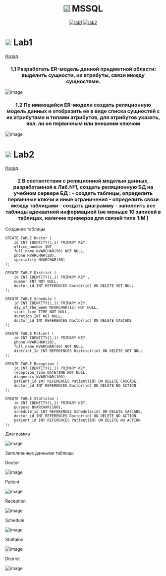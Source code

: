 <h1 name="content" align="center"><a href=""><img src="https://github.com/user-attachments/assets/e080adec-6af7-4bd2-b232-d43cb37024ac" width="20" height="20"/></a> MSSQL</h1>

<p align="center">
  <a href="#-lab1"><img alt="lab1" src="https://img.shields.io/badge/Lab1-blue"></a> 
  <a href="#-lab2"><img alt="lab2" src="https://img.shields.io/badge/Lab2-red"></a>
</p>

# <img src="https://github.com/user-attachments/assets/e080adec-6af7-4bd2-b232-d43cb37024ac" width="20" height="20"/> Lab1

[Назад](#content)
<h3 align="center">
  <a href="#client"></a>
  1.1 Разработать ER-модель данной предметной области: выделить сущности, их атрибуты, связи между сущностями. 
</h3>

![image](/Lab1BD/lab1er.png)

<h3 align="center">
  <a href="#client"></a>
  1.2 По имеющейся ER-модели создать реляционную модель данных и отобразить ее в виде списка сущностей с их атрибутами и типами атрибутов,  для атрибутов указать, явл. ли он первичным или внешним ключом 
</h3>

![image](/Lab1BD/lab1rel.png)

# <img src="https://github.com/user-attachments/assets/e080adec-6af7-4bd2-b232-d43cb37024ac" width="20" height="20"/> Lab2
[Назад](#content) 
<h3 align="center"> 
  <a href="#client"></a>
  2 В соответствии с реляционной моделью данных, разработанной в Лаб.№1, создать реляционную БД на учебном сервере БД :
- создать таблицы, определить первичные ключи и иные ограничения
- определить связи между таблицами
- создать диаграмму
- заполнить все таблицы адекватной информацией (не меньше 10 записей в таблицах, наличие примеров для связей типа 1:M )
</h3>

Создание таблицы

```tsql
CREATE TABLE Doctor (
    id INT IDENTITY(1,1) PRIMARY KEY,
    office_number INT,
    full_name NVARCHAR(50) NOT NULL,
    phone NVARCHAR(20),
    speciality NVARCHAR(30)
);

CREATE TABLE District (
    id INT IDENTITY(1,1) PRIMARY KEY ,
    number INT NOT NULL,
    doctor_id INT REFERENCES Doctor(id) ON DELETE SET NULL
);

CREATE TABLE Schedule (
    id INT IDENTITY(1,1) PRIMARY KEY,
    day_of_the_week NVARCHAR(15) NOT NULL,
    start_time TIME NOT NULL,
    duration INT NOT NULL,
    doctor_id INT REFERENCES Doctor(id) ON DELETE CASCADE
);

CREATE TABLE Patient (
    id INT IDENTITY(1,1) PRIMARY KEY,
    phone NVARCHAR(20),
    full_name NVARCHAR(50) NOT NULL,
    district_Id INT REFERENCES District(id) ON DELETE SET NULL
);

CREATE TABLE Reception (
    id INT IDENTITY(1,1) PRIMARY KEY,
    reception_time DATETIME NOT NULL,
    diagnosis NVARCHAR(100),
    patient_id INT REFERENCES Patient(id) ON DELETE CASCADE,
    doctor_id INT REFERENCES Doctor(id) ON DELETE NO ACTION
);

CREATE TABLE Stattalon (
    id INT IDENTITY(1,1) PRIMARY KEY,
    purpose NVARCHAR(100),
    schedule_id INT REFERENCES Schedule(id) ON DELETE CASCADE,
    doctor_id INT REFERENCES Doctor(id) ON DELETE NO ACTION,
    patient_id INT REFERENCES Patient(id) ON DELETE NO ACTION
);
```

Диаграмма

![image](/lab2BD/lab2diagram.png)

Заполненные данными таблицы:

Doctor

![image](/lab2BD/lab2doctor.png)

Patient

![image](/lab2BD/lab2patient.png)

Reception

![image](/lab2BD/lab2reception.png)

Schedule

![image](/lab2BD/lab2schedule.png)

Stattalon

![image](/lab2BD/lab2stattalon.png)

District

![image](/lab2BD/lab2district.png)
